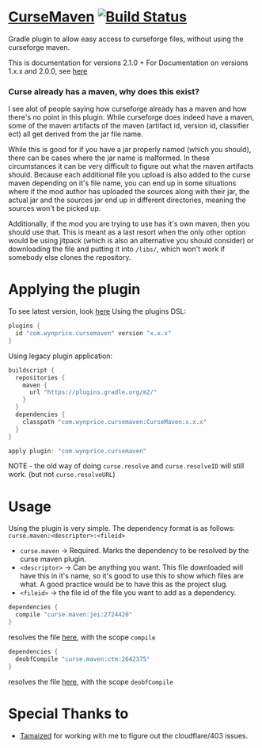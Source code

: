 # [CurseMaven](https://login.gradle.org/plugin/com.wynprice.cursemaven) [![Build Status](https://travis-ci.org/Wyn-Price/CurseMaven.svg?branch=master)](https://travis-ci.org/Wyn-Price/CurseMaven)  
Gradle plugin to allow easy access to curseforge files, without using the curseforge maven.

This is documentation for versions 2.1.0 +
For Documentation on versions 1.x.x and 2.0.0, see [here](https://github.com/Wyn-Price/CurseMaven/blob/db9e2bf2daa9dc1cb8de883653c7cd63cb0b7e1f/README.md)

### Curse already has a maven, why does this exist?
I see alot of people saying how curseforge already has a maven and how there's no point in this plugin. While curseforge does indeed have a maven, some of the maven artifacts of the maven (artifact id, version id, classifier ect) all get derived from the jar file name. 

While this is good for if you have a jar properly named (which you should), there can be cases where the jar name is malformed. In these circumstances it can be very difficult to figure out what the maven artifacts should. 
Because each additional file you upload is also added to the curse maven depending on it's file name, you can end up in some situations where if the mod author has uploaded the sources along with their jar, the actual jar and the sources jar end up in different directories, meaning the sources won't be picked up. 

Additionally, if the mod you are trying to use has it's own maven, then you should use that. This is meant as a last resort when the only other option would be using jitpack (which is also an alternative you should consider) or downloading the file and putting it into `/libs/`, which won't work if somebody else clones the repository. 


# Applying the plugin
To see latest version, look [here](https://login.gradle.org/plugin/com.wynprice.cursemaven)
Using the plugins DSL:
```gradle
plugins {
  id "com.wynprice.cursemaven" version "x.x.x"
}
```
Using legacy plugin application:
```gradle
buildscript {
  repositories {
    maven {
      url "https://plugins.gradle.org/m2/"
    }
  }
  dependencies {
    classpath "com.wynprice.cursemaven:CurseMaven:x.x.x"
  }
}

apply plugin: "com.wynprice.cursemaven"
```
NOTE - the old way of doing `curse.resolve` and `curse.resolveID` will still work. (but not `curse.resolveURL`)
# Usage
Using the plugin is very simple. The dependency format is as follows:  
`curse.maven:<descriptor>:<fileid>`
 - `curse.maven` -> Required. Marks the dependency to be resolved by the curse maven plugin.
 - `<descriptor>` -> Can be anything you want. This file downloaded will have this in it's name, so it's good to use this to show which files are what. A good practice would be to have this as the project slug.
 - `<fileid>` -> the file id of the file you want to add as a dependency. 
```gradle
dependencies {
  compile "curse.maven:jei:2724420"
}
```
resolves the file [here](https://www.curseforge.com/minecraft/mc-mods/jei/files/2724420), with the scope `compile`

```gradle
dependencies {
  deobfCompile "curse.maven:ctm:2642375"
}
```
resolves the file [here](https://www.curseforge.com/minecraft/mc-mods/ctm/files/2642375), with the scope `deobfCompile`

# Special Thanks to 
 - [Tamaized](https://github.com/Tamaized) for working with me to figure out the cloudflare/403 issues.
